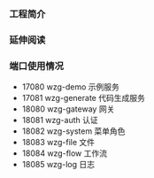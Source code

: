 ### 工程简介

### 延伸阅读

### 端口使用情况

- 17080 wzg-demo 示例服务
- 17081 wzg-generate 代码生成服务
- 18080 wzg-gateway 网关
- 18081 wzg-auth 认证
- 18082 wzg-system 菜单角色
- 18083 wzg-file 文件
- 18084 wzg-flow 工作流
- 18085 wzg-log 日志




